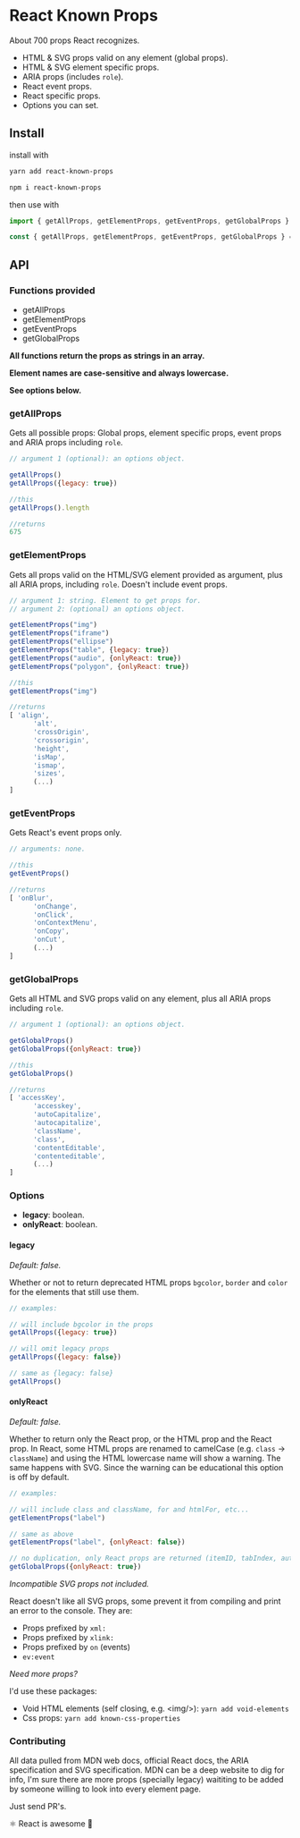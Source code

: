 # React Known Props

About 700 props React recognizes.
- HTML & SVG props valid on any element (global props).
- HTML & SVG element specific props.
- ARIA props (includes `role`).
- React event props.
- React specific props.
- Options you can set.

## Install

install with
```sh
yarn add react-known-props

npm i react-known-props
```

then use with
```js
import { getAllProps, getElementProps, getEventProps, getGlobalProps } from 'react-known-props'

const { getAllProps, getElementProps, getEventProps, getGlobalProps } = require('react-known-props')
```

## API

### Functions provided
- getAllProps
- getElementProps
- getEventProps
- getGlobalProps

**All functions return the props as strings in an array.**

**Element names are case-sensitive and always lowercase.**

**See options below.**


### getAllProps

Gets all possible props: Global props, element specific props, event props and ARIA props including `role`.
```js
// argument 1 (optional): an options object.

getAllProps()
getAllProps({legacy: true})

//this
getAllProps().length

//returns
675
```
### getElementProps

Gets all props valid on the HTML/SVG element provided as argument, plus all ARIA props, including `role`. Doesn't include event props.
```js
// argument 1: string. Element to get props for.
// argument 2: (optional) an options object.

getElementProps("img")
getElementProps("iframe")
getElementProps("ellipse")
getElementProps("table", {legacy: true})
getElementProps("audio", {onlyReact: true})
getElementProps("polygon", {onlyReact: true})

//this
getElementProps("img")

//returns
[ 'align',
      'alt',
      'crossOrigin',
      'crossorigin',
      'height',
      'isMap',
      'ismap',
      'sizes',
      (...)
]
```
### getEventProps

Gets React's event props only.
```js
// arguments: none.

//this
getEventProps()

//returns
[ 'onBlur',
      'onChange',
      'onClick',
      'onContextMenu',
      'onCopy',
      'onCut',
      (...)
]
```
### getGlobalProps

Gets all HTML and SVG props valid on any element, plus all ARIA props including `role`.
```js
// argument 1 (optional): an options object.

getGlobalProps()
getGlobalProps({onlyReact: true})

//this
getGlobalProps()

//returns
[ 'accessKey',
      'accesskey',
      'autoCapitalize',
      'autocapitalize',
      'className',
      'class',
      'contentEditable',
      'contenteditable',
      (...)
]
```

### Options
- **legacy**: boolean.
- **onlyReact**: boolean.

#### legacy

_Default: false._

Whether or not to return deprecated HTML props `bgcolor`, `border` and `color` for the elements that still use them.
```js
// examples:

// will include bgcolor in the props
getAllProps({legacy: true})

// will omit legacy props
getAllProps({legacy: false})

// same as {legacy: false}
getAllProps()
```

#### onlyReact

_Default: false._

Whether to return only the React prop, or the HTML prop and the React prop.
In React, some HTML props are renamed to camelCase (e.g. `class` -> `className`) and using the HTML lowercase name will show a warning.
The same happens with SVG.
Since the warning can be educational this option is off by default.
```js
// examples:

// will include class and className, for and htmlFor, etc...
getElementProps("label")

// same as above
getElementProps("label", {onlyReact: false})

// no duplication, only React props are returned (itemID, tabIndex, autoCapitalize, className, htmlFor, etc...)
getGlobalProps({onlyReact: true})
```

*Incompatible SVG props not included.*

React doesn't like all SVG props, some prevent it from compiling and print an error to the console.
They are:
 - Props prefixed by `xml:`
 - Props prefixed by `xlink:`
 - Props prefixed by `on` (events)
 - `ev:event`

*Need more props?*

I'd use these packages:

- Void HTML elements (self closing, e.g. \<img\/\>): `yarn add void-elements`
- Css props: `yarn add known-css-properties`

### Contributing

All data pulled from MDN web docs, official React docs, the ARIA specification and SVG specification.
MDN can be a deep website to dig for info, I'm sure there are more props (specially legacy) waititing to be added by someone willing to look into every element page.

Just send PR's.

⚛️ React is awesome 💫